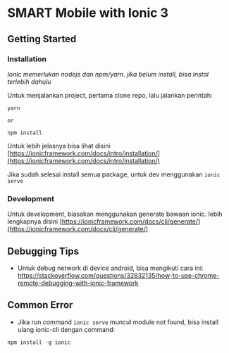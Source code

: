 # SMART Mobile with Ionic 3

## Getting Started
### Installation

*Ionic memerlukan nodejs dan npm/yarn. jika belum install, bisa instal terlebih dahulu*

Untuk menjalankan project, pertama clone repo, lalu jalankan perintah: 
```
yarn

or

npm install
```

Untuk lebih jelasnya bisa lihat disini [https://ionicframework.com/docs/intro/installation/](https://ionicframework.com/docs/intro/installation/)

Jika sudah selesai install semua package, untuk dev menggunakan `ionic serve`

### Development
Untuk development, biasakan menggunakan generate bawaan ionic. lebih lengkapnya disini [https://ionicframework.com/docs/cli/generate/](https://ionicframework.com/docs/cli/generate/)

## Debugging Tips
* Untuk debug network di device android, bisa mengikuti cara ini:
https://stackoverflow.com/questions/32832135/how-to-use-chrome-remote-debugging-with-ionic-framework

## Common Error
* Jika run command `ionic serve` muncul module not found, bisa install ulang ionic-cli dengan command:
```
npm install -g ionic
```
